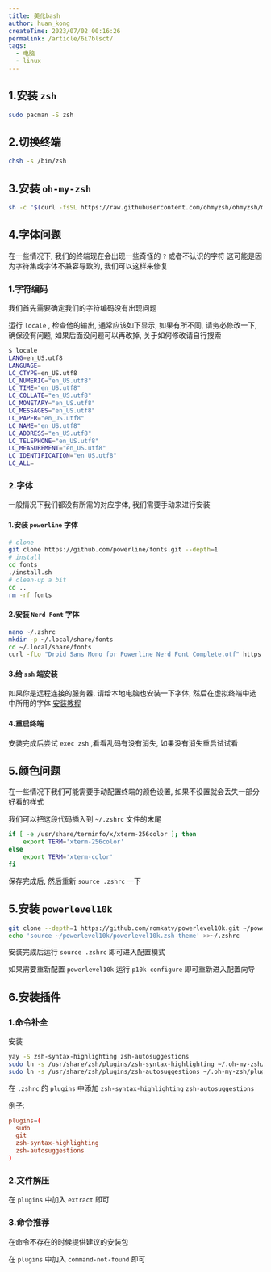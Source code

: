```yaml
---
title: 美化bash
author: huan_kong
createTime: 2023/07/02 00:16:26
permalink: /article/6i7blsct/
tags: 
  - 电脑
  - linux
---
```


## 1.安装 `zsh`

~~~bash
sudo pacman -S zsh
~~~

## 2.切换终端

~~~bash
chsh -s /bin/zsh
~~~

## 3.安装 `oh-my-zsh`

~~~bash
sh -c "$(curl -fsSL https://raw.githubusercontent.com/ohmyzsh/ohmyzsh/master/tools/install.sh)"
~~~

## 4.字体问题

在一些情况下, 我们的终端现在会出现一些奇怪的 `?` 或者不认识的字符
这可能是因为字符集或字体不兼容导致的, 我们可以这样来修复

### 1.字符编码

我们首先需要确定我们的字符编码没有出现问题

运行 `locale` , 检查他的输出, 通常应该如下显示, 如果有所不同, 请务必修改一下,
确保没有问题, 如果后面没问题可以再改掉, 关于如何修改请自行搜索

~~~bash
$ locale
LANG=en_US.utf8
LANGUAGE=
LC_CTYPE=en_US.utf8
LC_NUMERIC="en_US.utf8"
LC_TIME="en_US.utf8"
LC_COLLATE="en_US.utf8"
LC_MONETARY="en_US.utf8"
LC_MESSAGES="en_US.utf8"
LC_PAPER="en_US.utf8"
LC_NAME="en_US.utf8"
LC_ADDRESS="en_US.utf8"
LC_TELEPHONE="en_US.utf8"
LC_MEASUREMENT="en_US.utf8"
LC_IDENTIFICATION="en_US.utf8"
LC_ALL=
~~~

### 2.字体

一般情况下我们都没有所需的对应字体, 我们需要手动来进行安装

#### 1.安装 `powerline` 字体

~~~bash
# clone
git clone https://github.com/powerline/fonts.git --depth=1
# install
cd fonts
./install.sh
# clean-up a bit
cd ..
rm -rf fonts
~~~

#### 2.安装 `Nerd Font` 字体

~~~bash
nano ~/.zshrc
mkdir -p ~/.local/share/fonts
cd ~/.local/share/fonts
curl -fLo "Droid Sans Mono for Powerline Nerd Font Complete.otf" https://github.com/ryanoasis/nerd-fonts/raw/master/patched-fonts/DroidSansMono/DroidSansMNerdFont-Regular.otf
~~~

#### 3.给 `ssh` 端安装

如果你是远程连接的服务器, 请给本地电脑也安装一下字体, 然后在虚拟终端中选中所用的字体
[安装教程](https://github.com/romkatv/powerlevel10k#manual-font-installation)

#### 4.重启终端

安装完成后尝试 `exec zsh` ,看看乱码有没有消失,
如果没有消失重启试试看

## 5.颜色问题

在一些情况下我们可能需要手动配置终端的颜色设置, 如果不设置就会丢失一部分好看的样式

我们可以把这段代码插入到 `~/.zshrc` 文件的末尾

~~~bash
if [ -e /usr/share/terminfo/x/xterm-256color ]; then
    export TERM='xterm-256color'
else
    export TERM='xterm-color'
fi
~~~

保存完成后, 然后重新 `source .zshrc` 一下

## 5.安装 `powerlevel10k`

~~~bash
git clone --depth=1 https://github.com/romkatv/powerlevel10k.git ~/powerlevel10k
echo 'source ~/powerlevel10k/powerlevel10k.zsh-theme' >>~/.zshrc
~~~

安装完成后运行 `source .zshrc` 即可进入配置模式

如果需要重新配置 `powerlevel10k` 运行 `p10k configure` 即可重新进入配置向导

## 6.安装插件

### 1.命令补全

安装

~~~bash
yay -S zsh-syntax-highlighting zsh-autosuggestions
sudo ln -s /usr/share/zsh/plugins/zsh-syntax-highlighting ~/.oh-my-zsh/plugins/
sudo ln -s /usr/share/zsh/plugins/zsh-autosuggestions ~/.oh-my-zsh/plugins/
~~~

在 `.zshrc` 的 `plugins` 中添加 `zsh-syntax-highlighting` `zsh-autosuggestions`

例子:

~~~toml
plugins=(
  sudo
  git
  zsh-syntax-highlighting
  zsh-autosuggestions
)
~~~

### 2.文件解压

在 `plugins` 中加入 `extract` 即可

### 3.命令推荐

在命令不存在的时候提供建议的安装包

在 `plugins` 中加入 `command-not-found` 即可
